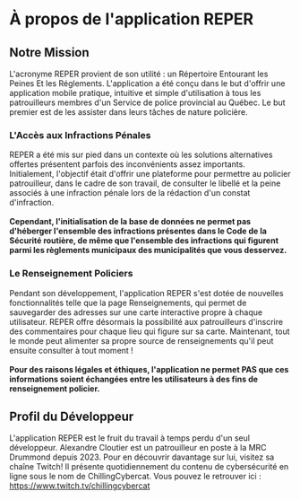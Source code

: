 <h1>À propos de l'application REPER</h1>

<h2>Notre Mission</h2>

L'acronyme REPER provient de son utilité : un Répertoire Entourant les Peines Et les Réglements. L'application a été conçu dans le but d'offrir une application mobile pratique, intuitive et simple d'utilisation à tous les patrouilleurs membres d'un Service de police provincial au Québec. Le but premier est de les assister dans leurs tâches de nature policière. 

<h3>L'Accès aux Infractions Pénales</h3>
REPER a été mis sur pied dans un contexte où les solutions alternatives offertes présentent parfois des inconvénients assez importants. Initialement, l'objectif était d'offrir une plateforme pour permettre au policier patrouilleur, dans le cadre de son travail, de consulter le libellé et la peine associés à une infraction pénale lors de la rédaction d'un constat d'infraction. 
<space>
<br/><br/>
<b>Cependant, l'initialisation de la base de données ne permet pas d'héberger l'ensemble des infractions présentes dans le Code de la Sécurité routière, de même que l'ensemble des infractions qui figurent parmi les règlements municipaux des municipalités que vous desservez.</b>

<h3>Le Renseignement Policiers</h3>
Pendant son développement, l'application REPER s'est dotée de nouvelles fonctionnalités telle que la page Renseignements, qui permet de sauvegarder des adresses sur une carte interactive propre à chaque utilisateur. REPER offre désormais la possibilité aux patrouilleurs d'inscrire des commentaires pour chaque lieu qui figure sur sa carte. Maintenant, tout le monde peut alimenter sa propre source de renseignements qu'il peut ensuite consulter à tout moment !
<br/><br/>
<b>Pour des raisons légales et éthiques, l'application ne permet PAS que ces informations soient échangées entre les utilisateurs à des fins de renseignement policier.</b>

<h2>Profil du Développeur</h2>

L'application REPER est le fruit du travail à temps perdu d'un seul développeur. Alexandre Cloutier est un patrouilleur en poste à la MRC Drummond depuis 2023. Pour en découvrir davantage sur lui, visitez sa chaîne Twitch! Il présente quotidiennement du contenu de cybersécurité en ligne sous le nom de ChillingCybercat. Vous pouvez le retrouver ici : https://www.twitch.tv/chillingcybercat

